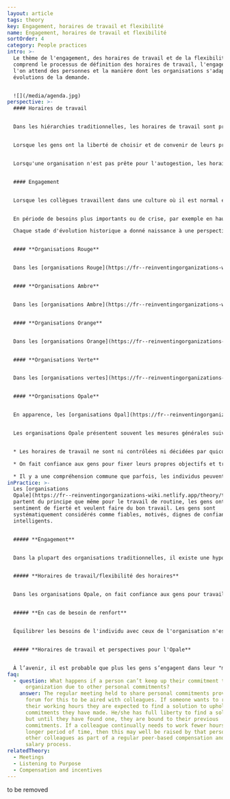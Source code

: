```yaml
---
layout: article
tags: theory
key: Engagement, horaires de travail et flexibilité
name: Engagement, horaires de travail et flexibilité
sortOrder: 4
category: People practices
intro: >-
  Le thème de l'engagement, des horaires de travail et de la flexibilité
  comprend le processus de définition des horaires de travail, l'engagement que
  l'on attend des personnes et la manière dont les organisations s'adaptent aux
  évolutions de la demande.


  ![](/media/agenda.jpg)
perspective: >-
  #### Horaires de travail


  Dans les hiérarchies traditionnelles, les horaires de travail sont précisées dans un contrat de travail. Il existe souvent une crainte sous-jacente que les gens ne travailleront pas le nombre d'heures pour lequelle ils sont payés si on ne les surveille pas, en particulier aux échelons inférieurs d'une organisation.


  Lorsque les gens ont la liberté de choisir et de convenir de leurs propres horaires de travail, un environnement de confiance est créé qui les motive à être pleinement responsables de leur travail.


  Lorsqu'une organisation n'est pas prête pour l'autogestion, les horaires de travail auto-définis peuvent être une bonne première étape. Cette approche commence à construire la confiance et la collaboration entre le patron et le subordonné lorsqu'elle fonctionne bien.


  #### Engagement


  Lorsque les collègues travaillent dans une culture où il est normal et nécessaire de partager des engagements au-delà du travail, l'authenticité et la solidarité au travail sont des valeurs qui sont fortement intégrées. L'ouverture sur les engagements personnels peut développer des relations plus solides entre collègues et aboutir à une culture où ils se soutiennent mutuellement.


  En période de besoins plus importants ou de crise, par exemple en haute saison, il est courant dans les [organisations Opale](https://fr--reinventingorganizations-wiki.netlify.app/theory/teal-paradigm-and-organizations/), pour les travailleurs, de travailler volontairement de plus longues heures pour accomplir une tâche avec motivation et fierté, en soutenant leurs collègues et en travaillant au service de l'organisation.

  Chaque stade d'évolution historique a donné naissance à une perspective distincte sur l'engagement, les horaires de travail et la flexibilité, et à des pratiques très différentes:


  #### **Organisations Rouge**


  Dans les [organisations Rouge](https://fr--reinventingorganizations-wiki.netlify.app/theory/red-organizations/), le patron détermine les horaires de travail de chaque personne. Il n'y a pas de processus formel de fixation et / ou de contrôle des horaires de travail. Les gens appartiennent à l'organisation et doivent être disponibles en cas de besoin.


  #### **Organisations Ambre**


  Dans les [organisations Ambre](https://fr--reinventingorganizations-wiki.netlify.app/theory/amber-paradigm-and-organizations/), les heures de travail sont déterminées par les hauts dirigeants et précisées dans un contrat de travail. Ils décident du travail à effectuer et de la manière dont les horaires seront contrôlées.


  #### **Organisations Orange**


  Dans les [organisations Orange](https://fr--reinventingorganizations-wiki.netlify.app/theory/orange-paradigm-and-organizations/), les gens tombent généralement dans l'un des deux camps. Il y a ceux (souvent dans des rôles manuels) qui travaillent selon un temps de travail fixe en pointant les entrées et les sorties, et ceux (souvent dans des postes de direction), qui sont censés faire leur travail indépendamment des heures indiquées dans leur contrat.


  #### **Organisations Verte**


  Dans les [organisations vertes](https://fr--reinventingorganizations-wiki.netlify.app/theory/green-paradigm-and-organizations/), il existe généralement une culture de coopération où les gens sont habilités à travailler sur les horaires de leur choix, mais dans un cadre prédéfini. Le temps de travail flexible est souvent utilisé pour les travailleurs de niveau inférieur afin de leur permettre d'adapter leur emploi du temps avec leur vie personnelle . Le travail à domicile est une option réaliste pour ceux dont le rôle le permet.


  #### **Organisations Opale**


  En apparence, les [organisations Opal](https://fr--reinventingorganizations-wiki.netlify.app/theory/teal-paradigm-and-organizations/)e peuvent ne pas sembler si différentes des organisations vertes en termes d'engagement, d'horaire de travail et de flexibilité. La différence réside dans la maturité et la cohérence. Alors qu'une organisation verte pourrait autoriser les pratiques décrites ci-dessus à des profils spécifiques, une organisation Opale rendrait ces pratiques accessibles à tous, considérées comme un cadre normal de fonctionnement.


  Les organisations Opale présentent souvent les mesures générales suivantes:


  * Les horaires de travail ne sont ni contrôlées ni décidées par quiconque.

  * On fait confiance aux gens pour fixer leurs propres objectifs et travailler jusqu'à ce qu'ils les atteignent.

  * Il y a une compréhension commune que parfois, les individus peuvent avoir besoin de moduler leur engagement dans le travail. Ces situations sont partagées et discutées ouvertement afin que la tâche en cours puisse être accomplie avec le soutien de tous.
inPractice: >-
  Les [organisations
  Opale](https://fr--reinventingorganizations-wiki.netlify.app/theory/teal-paradigm-and-organizations/)
  partent du principe que même pour le travail de routine, les gens ont un
  sentiment de fierté et veulent faire du bon travail. Les gens sont
  systématiquement considérés comme fiables, motivés, dignes de confiance et
  intelligents.


  ##### **Engagement**


  Dans la plupart des organisations traditionnelles, il existe une hypothèse tacite selon laquelle les personnes occupant des postes de direction devraient placer leur engagement à travailler au-dessus de tout autre engagement dans leur vie. Peu de collègues annuleraient une réunion importante pour la pièce de théâtre de leur enfant ou parce qu’un bon ami a besoin d’aide. Dans les organisations autogérées, parler d'autres engagements importants dans sa vie est considéré comme nécessaire pour être authentique et pleinement présent au travail. Il n'est pas nécessaire de prétendre que le travail passera toujours en premier. Les organisations Opale tiennent des réunions à intervalles réguliers au cours desquelles les collègues peuvent discuter du temps et de l'énergie qu'ils souhaitent consacrer à l'organisation à ce moment de leur vie. Parce qu'ils discutent ouvertement de leurs autres engagements, des solutions peuvent être trouvées pour fournir un soutien et accomplir les tâches.


  ##### **Horaires de travail/flexibilité des horaires**


  Dans les organisations Opale, on fait confiance aux gens pour travailler le nombre d'heures dont ils ont besoin pour atteindre leurs propres objectifs. Il n'y a aucune obligation de surveillance des horaires de travail, ni de pointage d'entrée et de sortie, ni d'horaires flexibles. Dans certaines organisations Opale telles que [FAVI](https://fr--reinventingorganizations-wiki.netlify.app/cases/favi/) et [Sun Hydraulics](https://fr--reinventingorganizations-wiki.netlify.app/cases/sun-hydraulics/), la journée de travail est toujours divisée en équipes, ce qui correspond grosso-modo au temps que les collègues sont censés passer dans l'atelier, mais il n'est pas rare de voir un opérateur rester pendant le quart suivant pour terminer un travail parce qu'il sait que cela doit être fait.


  ##### **En cas de besoin de renfort**


  Équilibrer les besoins de l'individu avec ceux de l'organisation n'est pas toujours facile. Par exemple, [Morning Star](https://fr--reinventingorganizations-wiki.netlify.app/cases/morning-star/) a une haute saison pour la transformation des tomates, toutes les mains doivent être sur le pont. Si quelqu'un souhaite réduire ses heures de travail pendant les périodes de forte affluence, on attend de lui qu'il trouve une solution pour respecter les engagements qu'il a pris. Cette attente est le revers de la médaille de l'absence de fonction RH ou de planification. Un individu ne peut pas simplement déposer une demande et laisser quelqu'un d'autre se soucier de résoudre ce problème. Il / elle a toute liberté pour trouver une solution, mais tant que ce n'est pas le cas, il est lié par ses engagements antérieurs.


  ##### **Horaires de travail et perspectives pour l'Opale**


  À l’avenir, il est probable que plus les gens s’engagent dans leur "mission de vie" dans leur vie, plus leurs arrangements avec l’organisation seront flexibles. Il sera normal de prendre des engagements personnels en matière de travail indépendant, de travail à temps partiel ou de bénévolat. Il n'y aura pas besoin d'approbation. Une personne trouvera simplement un moyen de respecter ou de transférer ses engagements à un autre collègue et / ou d'explorer avec ses collègues les nouveaux rôles et engagements qu'elle pourrait assumer et qui ajouteraient de la valeur à l'organisation.
faq:
  - question: What happens if a person can’t keep up their commitment to the
      organization due to other personal commitments?
    answer: The regular meeting held to share personal commitments provides the
      forum for this to be aired with colleagues. If someone wants to reduce
      their working hours they are expected to find a solution to uphold the
      commitments they have made. He/she has full liberty to find a solution,
      but until they have found one, they are bound to their previous
      commitments. If a colleague continually needs to work fewer hours over a
      longer period of time, then this may well be raised by that person or
      other colleagues as part of a regular peer-based compensation and self-set
      salary process.
relatedTheory:
  - Meetings
  - Listening to Purpose
  - Compensation and incentives
---
```

to be removed